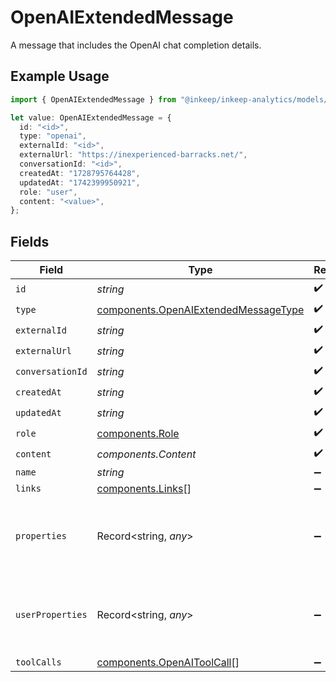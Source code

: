 # OpenAIExtendedMessage

A message that includes the OpenAI chat completion details.

## Example Usage

```typescript
import { OpenAIExtendedMessage } from "@inkeep/inkeep-analytics/models/components";

let value: OpenAIExtendedMessage = {
  id: "<id>",
  type: "openai",
  externalId: "<id>",
  externalUrl: "https://inexperienced-barracks.net/",
  conversationId: "<id>",
  createdAt: "1728795764428",
  updatedAt: "1742399950921",
  role: "user",
  content: "<value>",
};
```

## Fields

| Field                                                                                        | Type                                                                                         | Required                                                                                     | Description                                                                                  |
| -------------------------------------------------------------------------------------------- | -------------------------------------------------------------------------------------------- | -------------------------------------------------------------------------------------------- | -------------------------------------------------------------------------------------------- |
| `id`                                                                                         | *string*                                                                                     | :heavy_check_mark:                                                                           | N/A                                                                                          |
| `type`                                                                                       | [components.OpenAIExtendedMessageType](../../models/components/openaiextendedmessagetype.md) | :heavy_check_mark:                                                                           | N/A                                                                                          |
| `externalId`                                                                                 | *string*                                                                                     | :heavy_check_mark:                                                                           | N/A                                                                                          |
| `externalUrl`                                                                                | *string*                                                                                     | :heavy_check_mark:                                                                           | N/A                                                                                          |
| `conversationId`                                                                             | *string*                                                                                     | :heavy_check_mark:                                                                           | N/A                                                                                          |
| `createdAt`                                                                                  | *string*                                                                                     | :heavy_check_mark:                                                                           | N/A                                                                                          |
| `updatedAt`                                                                                  | *string*                                                                                     | :heavy_check_mark:                                                                           | N/A                                                                                          |
| `role`                                                                                       | [components.Role](../../models/components/role.md)                                           | :heavy_check_mark:                                                                           | N/A                                                                                          |
| `content`                                                                                    | *components.Content*                                                                         | :heavy_check_mark:                                                                           | N/A                                                                                          |
| `name`                                                                                       | *string*                                                                                     | :heavy_minus_sign:                                                                           | N/A                                                                                          |
| `links`                                                                                      | [components.Links](../../models/components/links.md)[]                                       | :heavy_minus_sign:                                                                           | N/A                                                                                          |
| `properties`                                                                                 | Record<string, *any*>                                                                        | :heavy_minus_sign:                                                                           | A customizable collection of custom properties or attributes.                                |
| `userProperties`                                                                             | Record<string, *any*>                                                                        | :heavy_minus_sign:                                                                           | A customizable collection of custom properties or attributes.                                |
| `toolCalls`                                                                                  | [components.OpenAIToolCall](../../models/components/openaitoolcall.md)[]                     | :heavy_minus_sign:                                                                           | N/A                                                                                          |